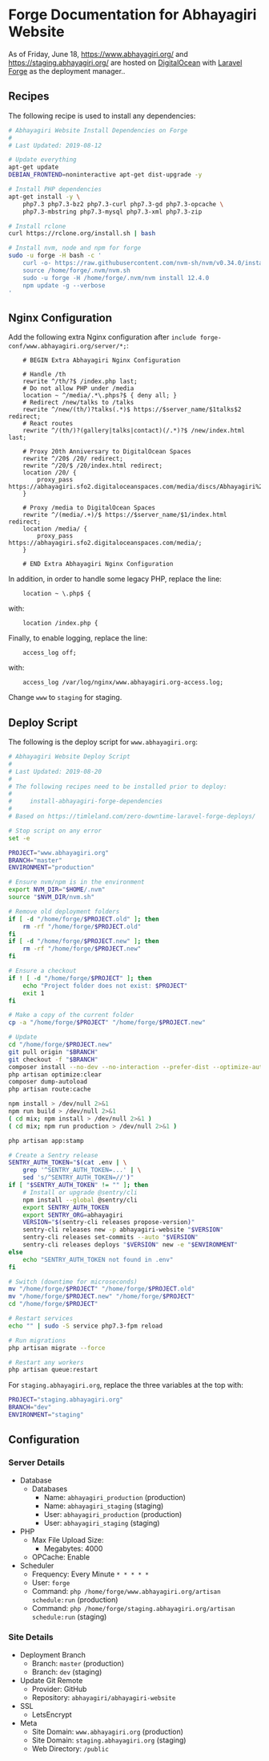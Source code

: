 # Forge Documentation for Abhayagiri Website

As of Friday, June 18, https://www.abhayagiri.org/ and
https://staging.abhayagiri.org/ are hosted on
[DigitalOcean](https://www.digitalocean.com/) with [Laravel
Forge](https://forge.laravel.com/) as the deployment manager..

## Recipes

The following recipe is used to install any dependencies:

```sh
# Abhayagiri Website Install Dependencies on Forge
#
# Last Updated: 2019-08-12

# Update everything
apt-get update
DEBIAN_FRONTEND=noninteractive apt-get dist-upgrade -y

# Install PHP dependencies
apt-get install -y \
    php7.3 php7.3-bz2 php7.3-curl php7.3-gd php7.3-opcache \
    php7.3-mbstring php7.3-mysql php7.3-xml php7.3-zip

# Install rclone
curl https://rclone.org/install.sh | bash

# Install nvm, node and npm for forge
sudo -u forge -H bash -c '
    curl -o- https://raw.githubusercontent.com/nvm-sh/nvm/v0.34.0/install.sh | bash
    source /home/forge/.nvm/nvm.sh
    sudo -u forge -H /home/forge/.nvm/nvm install 12.4.0
    npm update -g --verbose
'
```

## Nginx Configuration

Add the following extra Nginx configuration after
`include forge-conf/www.abhayagiri.org/server/*;`:

```
    # BEGIN Extra Abhayagiri Nginx Configuration

    # Handle /th
    rewrite ^/th/?$ /index.php last;
    # Do not allow PHP under /media
    location ~ ^/media/.*\.phps?$ { deny all; }
    # Redirect /new/talks to /talks
    rewrite ^/new/(th/)?talks(.*)$ https://$server_name/$1talks$2 redirect;
    # React routes
    rewrite ^/(th/)?(gallery|talks|contact)(/.*)?$ /new/index.html last;

    # Proxy 20th Anniversary to DigitalOcean Spaces
    rewrite ^/20$ /20/ redirect;
    rewrite ^/20/$ /20/index.html redirect;
    location /20/ {
        proxy_pass https://abhayagiri.sfo2.digitaloceanspaces.com/media/discs/Abhayagiri%27s%2020th%20Anniversary/;
    }

    # Proxy /media to DigitalOcean Spaces
    rewrite ^/(media/.+)/$ https://$server_name/$1/index.html redirect;
    location /media/ {
        proxy_pass https://abhayagiri.sfo2.digitaloceanspaces.com/media/;
    }

    # END Extra Abhayagiri Nginx Configuration
```

In addition, in order to handle some legacy PHP, replace the line:

```
    location ~ \.php$ {
```

with:

```
    location /index.php {
```

Finally, to enable logging, replace the line:

```
    access_log off;

```

with:

```
    access_log /var/log/nginx/www.abhayagiri.org-access.log;
```

Change `www` to `staging` for staging.

## Deploy Script

The following is the deploy script for `www.abhayagiri.org`:

```sh
# Abhayagiri Website Deploy Script
#
# Last Updated: 2019-08-20
#
# The following recipes need to be installed prior to deploy:
#
#     install-abhayagiri-forge-dependencies
#
# Based on https://timleland.com/zero-downtime-laravel-forge-deploys/

# Stop script on any error
set -e

PROJECT="www.abhayagiri.org"
BRANCH="master"
ENVIRONMENT="production"

# Ensure nvm/npm is in the environment
export NVM_DIR="$HOME/.nvm"
source "$NVM_DIR/nvm.sh"

# Remove old deployment folders
if [ -d "/home/forge/$PROJECT.old" ]; then
    rm -rf "/home/forge/$PROJECT.old"
fi
if [ -d "/home/forge/$PROJECT.new" ]; then
    rm -rf "/home/forge/$PROJECT.new"
fi

# Ensure a checkout
if ! [ -d "/home/forge/$PROJECT" ]; then
    echo "Project folder does not exist: $PROJECT"
    exit 1
fi

# Make a copy of the current folder
cp -a "/home/forge/$PROJECT" "/home/forge/$PROJECT.new"

# Update
cd "/home/forge/$PROJECT.new"
git pull origin "$BRANCH"
git checkout -f "$BRANCH"
composer install --no-dev --no-interaction --prefer-dist --optimize-autoloader > /dev/null
php artisan optimize:clear
composer dump-autoload
php artisan route:cache

npm install > /dev/null 2>&1
npm run build > /dev/null 2>&1
( cd mix; npm install > /dev/null 2>&1 )
( cd mix; npm run production > /dev/null 2>&1 )

php artisan app:stamp

# Create a Sentry release
SENTRY_AUTH_TOKEN="$(cat .env | \
    grep '^SENTRY_AUTH_TOKEN=...' | \
    sed 's/^SENTRY_AUTH_TOKEN=//')"
if [ "$SENTRY_AUTH_TOKEN" != "" ]; then
    # Install or upgrade @sentry/cli
    npm install --global @sentry/cli
    export SENTRY_AUTH_TOKEN
    export SENTRY_ORG=abhayagiri
    VERSION="$(sentry-cli releases propose-version)"
    sentry-cli releases new -p abhayagiri-website "$VERSION"
    sentry-cli releases set-commits --auto "$VERSION"
    sentry-cli releases deploys "$VERSION" new -e "$ENVIRONMENT"
else
    echo "SENTRY_AUTH_TOKEN not found in .env"
fi

# Switch (downtime for microseconds)
mv "/home/forge/$PROJECT" "/home/forge/$PROJECT.old"
mv "/home/forge/$PROJECT.new" "/home/forge/$PROJECT"
cd "/home/forge/$PROJECT"

# Restart services
echo "" | sudo -S service php7.3-fpm reload

# Run migrations
php artisan migrate --force

# Restart any workers
php artisan queue:restart
```

For `staging.abhayagiri.org`, replace the three variables at the top with:

```sh
PROJECT="staging.abhayagiri.org"
BRANCH="dev"
ENVIRONMENT="staging"
```

## Configuration

### Server Details

- Database
    - Databases
        - Name: `abhayagiri_production` (production)
        - Name: `abhayagiri_staging` (staging)
        - User: `abhayagiri_production` (production)
        - User: `abhayagiri_staging` (staging)
- PHP
    - Max File Upload Size:
        - Megabytes: 4000
    - OPCache: Enable
- Scheduler
    - Frequency: Every Minute `* * * * *`
    - User: `forge`
    - Command: `php /home/forge/www.abhayagiri.org/artisan schedule:run` (production)
    - Command: `php /home/forge/staging.abhayagiri.org/artisan schedule:run` (staging)

### Site Details

- Deployment Branch
    - Branch: `master` (production)
    - Branch: `dev` (staging)
- Update Git Remote
    - Provider: GitHub
    - Repository: `abhayagiri/abhayagiri-website`
- SSL
    - LetsEncrypt
- Meta
    - Site Domain: `www.abhayagiri.org` (production)
    - Site Domain: `staging.abhayagiri.org` (staging)
    - Web Directory: `/public`
